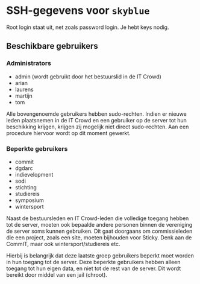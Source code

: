 # SSH-gegevens voor `skyblue`

Root login staat uit, net zoals password login. Je hebt keys nodig.

## Beschikbare gebruikers

### Administrators

 - admin (wordt gebruikt door het bestuurslid in de IT Crowd)
 - arian
 - laurens
 - martijn
 - tom

Alle bovengenoemde gebruikers hebben sudo-rechten. Indien er nieuwe leden plaatsnemen in de IT Crowd en een gebruiker op de server tot hun beschikking krijgen, krijgen zij mogelijk niet direct sudo-rechten. Aan een procedure hiervoor wordt op dit moment gewerkt.

### Beperkte gebruikers

 - commit
 - dgdarc
 - indievelopment
 - sodi
 - stichting
 - studiereis
 - symposium
 - wintersport

Naast de bestuursleden en IT Crowd-leden die volledige toegang hebben tot de server, moeten ook bepaalde andere personen binnen de vereniging de server soms kunnen gebruiken. Dit gaat doorgaans om commissieleden die een project, zoals een site, moeten bijhouden voor Sticky. Denk aan de CommIT, maar ook wintersport/studiereis etc.

Hierbij is belangrijk dat deze laatste groep gebruikers beperkt moet worden in hun toegang tot de server. Deze beperkte gebruikers hebben alleen toegang tot hun eigen data, en niet tot de rest van de server. Dit wordt bereikt door middel van een jail (chroot).
